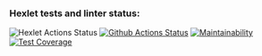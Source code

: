 ### Hexlet tests and linter status:
![Hexlet Actions Status](https://github.com/kamusia/python-project-50/actions/workflows/hexlet-check.yml/badge.svg)
[![Github Actions Status](https://github.com/kamusia/python-project-50/actions/workflows/pyci.yml/badge.svg)](https://github.com/kamusia/python-project-50/actions/workflows/pyci.yml)
[![Maintainability](https://api.codeclimate.com/v1/badges/ebe544b7bfa431d424bb/maintainability)](https://codeclimate.com/github/kamusia/python-project-50/maintainability)
[![Test Coverage](https://api.codeclimate.com/v1/badges/ebe544b7bfa431d424bb/test_coverage)](https://codeclimate.com/github/kamusia/python-project-50/test_coverage)
